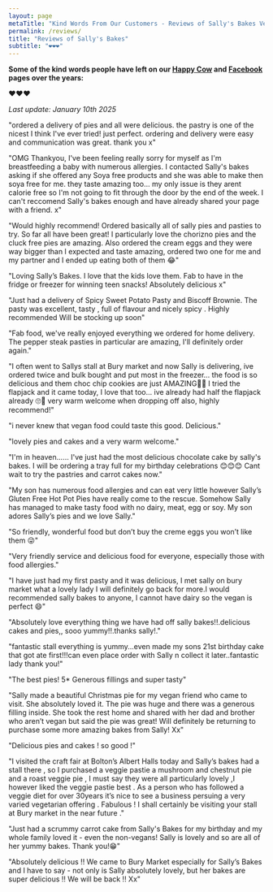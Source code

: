 ```yaml
---
layout: page
metaTitle: "Kind Words From Our Customers - Reviews of Sally's Bakes Vegan Bakery"
permalink: /reviews/
title: "Reviews of Sally's Bakes"
subtitle: "❤️❤️❤️"
---
```


**Some of the kind words people have left on our [Happy Cow](https://www.happycow.net/reviews/sallys-bakes-bury-158398) and [Facebook](https://www.facebook.com/{{site.facebook_page}}) pages over the years:**

❤️❤️❤️

_Last update: January 10th 2025_

"ordered a delivery of pies and all were delicious. the pastry is one of the nicest I think I've ever tried! just perfect. ordering and delivery were easy and communication was great. thank you x"

"OMG Thankyou, I've been feeling really sorry for myself as I'm breastfeeding a baby with numerous allergies. I contacted Sally's bakes asking if she offered any Soya free products and she was able to make then soya free for me. they taste amazing too... my only issue is they arent calorie free so I'm not going to fit through the door by the end of the week. I can't reccomend Sally's bakes enough and have already shared your page with a friend. x"

"Would highly recommend! Ordered basically all of sally pies and pasties to try. So far all have been great! I particularly love the chorizno pies and the cluck free pies are amazing. Also ordered the cream eggs and they were way bigger than I expected and taste amazing, ordered two one for me and my partner and I ended up eating both of them 😂"

"Loving Sally’s Bakes. I love that the kids love them. Fab to have in the fridge or freezer for winning teen snacks! Absolutely delicious x"

"Just had a delivery of Spicy Sweet Potato Pasty and Biscoff Brownie.
The pasty was excellent, tasty , full of flavour and nicely spicy .
Highly recommended
Will be stocking up soon"

"Fab food, we've really enjoyed everything we ordered for home delivery. The pepper steak pasties in particular are amazing, I'll definitely order again."

"I often went to Sallys stall at Bury market and now Sally is delivering, ive ordered twice and bulk bought and put most in the freezer... the food is so delicious and them choc chip cookies are just AMAZING🤤🤤 I tried the flapjack and it came today, I love that too... ive already had half the flapjack already 🙄🤣 very warm welcome when dropping off also, highly recommend!"

"i never knew that vegan food could taste this good. Delicious."

"lovely pies and cakes and a very warm welcome."

"I'm in heaven......
I've just had the most delicious chocolate cake by sally's bakes. I will be ordering a tray full for my birthday celebrations 😊😊😊
Cant wait to try the pastries and carrot cakes now."

"My son has numerous food allergies and can eat very little however Sally’s Gluten Free Hot Pot Pies have really come to the rescue. Somehow Sally has managed to make tasty food with no dairy, meat, egg or soy. My son adores Sally’s pies and we love Sally."

"So friendly, wonderful food but don’t buy the creme eggs you won’t like them 😜"

"Very friendly service and delicious food for everyone, especially those with food allergies."

"I have just had my first pasty and it was delicious, I met sally on bury market what a lovely lady I will definitely go back for more.I would recommended sally bakes to anyone, I cannot have dairy so the vegan is perfect 😄"

"Absolutely love everything thing we have had off sally bakes!!.delicious cakes and pies,, sooo yummy!!.thanks sally!."

"fantastic stall everything is yummy...even made my sons 21st birthday cake that got ate first!!!can even place order with Sally n collect it later..fantastic lady thank you!"

"The best pies! 5\* Generous fillings and super tasty"

"Sally made a beautiful Christmas pie for my vegan friend who came to visit. She absolutely loved it. The pie was huge and there was a generous filling inside. She took the rest home and shared with her dad and brother who aren’t vegan but said the pie was great! Will definitely be returning to purchase some more amazing bakes from Sally! Xx"

"Delicious pies and cakes ! so good !"

"I visited the craft fair at Bolton’s Albert Halls today and Sally’s bakes had a stall there , so I purchased a veggie pastie a mushroom and chestnut pie and a roast veggie pie , I must say they were all particularly lovely ,I however liked the veggie pastie best . As a person who has followed a veggie diet for over 30years it’s nice to see a business persuing a very varied vegetarian offering . Fabulous ! I shall certainly be visiting your stall at Bury market in the near future ."

"Just had a scrummy carrot cake from Sally's Bakes for my birthday and my whole family loved it - even the non-vegans! Sally is lovely and so are all of her yummy bakes. Thank you!😁"

"Absolutely delicious !! We came to Bury Market especially for Sally’s Bakes and I have to say - not only is Sally absolutely lovely, but her bakes are super delicious !! We will be back !! Xx"
